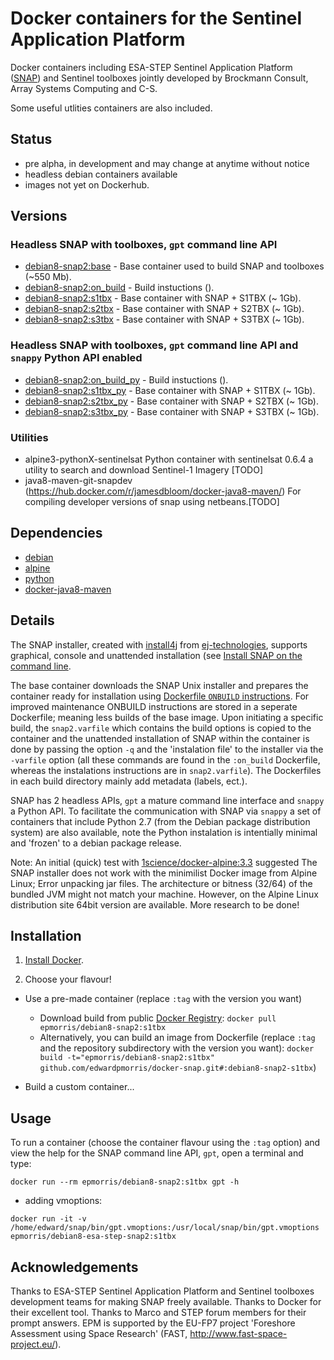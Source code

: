 # Docker containers for the Sentinel Application Platform

Docker containers including ESA-STEP Sentinel Application Platform ([SNAP]( http://step.esa.int/main/toolboxes/snap/)) and Sentinel toolboxes jointly developed by Brockmann Consult, Array Systems Computing and C-S.

Some useful utlities containers are also included.

## Status
+ pre alpha, in development and may change at anytime without notice
+ headless debian containers available 
+ images not yet on Dockerhub.

## Versions

### Headless SNAP with toolboxes, `gpt` command line API
+ [debian8-snap2:base]() - Base container used to build SNAP and toolboxes (~550 Mb).
+ [debian8-snap2:on_build]() - Build instuctions ().
+ [debian8-snap2:s1tbx]()  - Base container with SNAP + S1TBX (~ 1Gb).
+ [debian8-snap2:s2tbx]()  - Base container with SNAP + S2TBX (~ 1Gb).
+ [debian8-snap2:s3tbx]()  - Base container with SNAP + S3TBX (~ 1Gb).

### Headless SNAP with toolboxes, `gpt` command line API and `snappy` Python API enabled
+ [debian8-snap2:on_build_py]() - Build instuctions ().
+ [debian8-snap2:s1tbx_py]()  - Base container with SNAP + S1TBX (~ 1Gb).
+ [debian8-snap2:s2tbx_py]()  - Base container with SNAP + S2TBX (~ 1Gb).
+ [debian8-snap2:s3tbx_py]()  - Base container with SNAP + S3TBX (~ 1Gb).

### Utilities
+ alpine3-pythonX-sentinelsat Python container with sentinelsat 0.6.4 a utility to search and download Sentinel-1 Imagery [TODO]
+ java8-maven-git-snapdev (https://hub.docker.com/r/jamesdbloom/docker-java8-maven/) For compiling developer versions of snap using netbeans.[TODO]

## Dependencies

+ [debian](https://hub.docker.com/_/debian/)
+ [alpine](https://hub.docker.com/_/alpine/)
+ [python](https://hub.docker.com/_/python/)
+ [docker-java8-maven](https://hub.docker.com/r/jamesdbloom/docker-java8-maven/)

## Details
The SNAP installer, created with [install4j](http://www.ej-technologies.com/products/install4j/overview.html) from [ej-technologies](http://www.ej-technologies.com/index.html), supports graphical, console and unattended installation (see [Install SNAP on the command line](https://senbox.atlassian.net/wiki/display/SNAP/Install+SNAP+on+the+command+line). 

The base container downloads the SNAP Unix installer and prepares the container ready for installation using [Dockerfile `ONBUILD` instructions](https://docs.docker.com/engine/reference/builder/#onbuild). For improved maintenance ONBUILD instructions are stored in a seperate Dockerfile; meaning less builds of the base image. Upon initiating a specific build, the `snap2.varfile` which contains the build options is copied to the container and the unattended installation of SNAP within the container is done by passing the option `-q` and the 'instalation file' to the installer via the `-varfile` option (all these commands are found in the `:on_build` Dockerfile, whereas the instalations instructions are in `snap2.varfile`). The Dockerfiles in each build directory mainly add metadata (labels, ect.).

SNAP has 2 headless APIs, `gpt` a mature command line interface and `snappy` a Python API. To facilitate the communication with SNAP via `snappy` a set of containers that include Python 2.7 (from the Debian package distribution system) are also available, note the Python instalation is intentially minimal and 'frozen' to a debian package release. 

Note: An initial (quick) test with [1science/docker-alpine:3.3](https://github.com/1science/docker-alpine) suggested The SNAP installer does not work with the minimilist Docker image from Alpine Linux; Error unpacking jar files. The architecture or bitness (32/64) of the bundled JVM might not match your machine. However, on the Alpine Linux distribution site 64bit version are available. More research to be done! 

## Installation

1.  [Install Docker](https://docs.docker.com/engine/installation/).

1. Choose your flavour!

+ Use a pre-made container (replace `:tag` with the version you want)
    + Download build from public [Docker Registry](https://index.docker.io/): `docker pull epmorris/debian8-snap2:s1tbx`
    + Alternatively, you can build an image from Dockerfile (replace `:tag` and the repository subdirectory with the version you want): `docker build -t="epmorris/debian8-snap2:s1tbx" github.com/edwardpmorris/docker-snap.git#:debian8-snap2-s1tbx`)
 
+ Build a custom container...

## Usage

To run a container (choose the container flavour using the `:tag` option) and view the help for the SNAP command line API, `gpt`, open a terminal and type:

```
docker run --rm epmorris/debian8-snap2:s1tbx gpt -h
```

+ adding vmoptions:
```
docker run -it -v /home/edward/snap/bin/gpt.vmoptions:/usr/local/snap/bin/gpt.vmoptions epmorris/debian8-esa-step-snap2:s1tbx
```

## Acknowledgements
Thanks to ESA-STEP Sentinel Application Platform and Sentinel toolboxes development teams for making SNAP freely available.
Thanks to Docker for their excellent tool.
Thanks to Marco and STEP forum members for their prompt answers.
EPM is supported by the EU-FP7 project 'Foreshore Assessment using Space Research' (FAST, http://www.fast-space-project.eu/).
